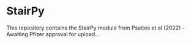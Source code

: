 # StairPy
This repository contains the StairPy module from Psaltos et al (2022) - Awaiting Pfizer approval for upload...
